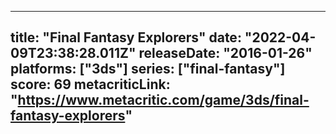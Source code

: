 
---
title: "Final Fantasy Explorers"
date: "2022-04-09T23:38:28.011Z"
releaseDate: "2016-01-26"
platforms: ["3ds"]
series: ["final-fantasy"]
score: 69
metacriticLink: "https://www.metacritic.com/game/3ds/final-fantasy-explorers"
---
